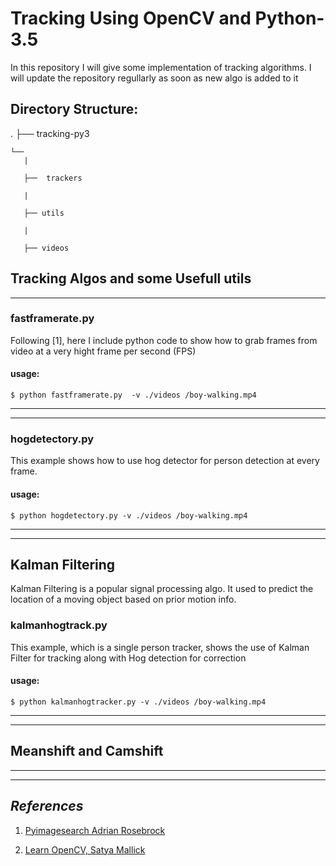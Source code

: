 

# Tracking Using OpenCV and Python-3.5


In this repository I will give some implementation of tracking algorithms.
I will update the repository regullarly as soon as new algo is added to it


## Directory Structure:

.
├──  tracking-py3 

	└──
	   |
	   
	   ├──  trackers
	   	   
	   | 
	   	   
	   ├── utils
	   
	   | 
	   	   
	   ├── videos
	   
	    
 
 
 
##  Tracking Algos and some Usefull utils
 ---

### fastframerate.py 

Following [1], here I include python code to show how to grab frames from video at a very hight frame per second (FPS)

#### usage: 

	$ python fastframerate.py  -v ./videos /boy-walking.mp4


***
***

### hogdetectory.py

This  example shows how  to use  hog detector for person detection at every frame.

#### usage: 

	$ python hogdetectory.py -v ./videos /boy-walking.mp4
***
***
## Kalman Filtering

Kalman Filtering is a popular signal processing algo. It used to predict the location of a moving object based on prior motion info.

### kalmanhogtrack.py

This example, which is a single person tracker,  shows the use of Kalman Filter for tracking along with Hog detection for correction

#### usage: 

	$ python kalmanhogtracker.py -v ./videos /boy-walking.mp4
	
	
---
---
 
## Meanshift and Camshift 
 
___
___ 


## *References*
1. [Pyimagesearch Adrian Rosebrock](http://www.pyimagesearch.com/)  
 
2.  [Learn OpenCV, Satya Mallick](http://www.learnopencv.com)  
